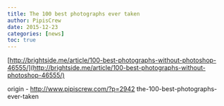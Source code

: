 ```yaml
---
title: The 100 best photographs ever taken
author: PipisCrew
date: 2015-12-23
categories: [news]
toc: true
---
```


[http://brightside.me/article/100-best-photographs-without-photoshop-46555/](http://brightside.me/article/100-best-photographs-without-photoshop-46555/)

origin - http://www.pipiscrew.com/?p=2942 the-100-best-photographs-ever-taken